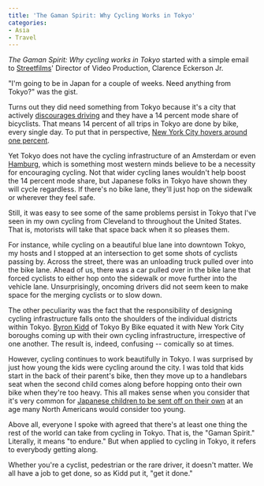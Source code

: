 ```yaml
---
title: 'The Gaman Spirit: Why Cycling Works in Tokyo'
categories:
- Asia
- Travel
---
```


_The Gaman Spirit: Why cycling works in Tokyo_ started with a simple email to [Streetfilms](http://www.streetfilms.org/the-gaman-spirit-why-cycling-works-in-tokyo/)' Director of Video Production, Clarence Eckerson Jr.

"I'm going to be in Japan for a couple of weeks. Need anything from Tokyo?" was the gist.

Turns out they did need something from Tokyo because it's a city that actively [discourages driving](https://withoutapath.com/if-you-want-to-buy-a-car-in-japan/) and they have a 14 percent mode share of bicyclists. That means 14 percent of all trips in Tokyo are done by bike, every single day. To put that in perspective, [New York City hovers around one percent](http://www.streetsblog.org/2015/04/29/de-blasio-administration-backtracks-from-cycling-mode-share-goals/).

Yet Tokyo does not have the cycling infrastructure of an Amsterdam or even [Hamburg](https://withoutapath.com/cycling-hamburg-germany/), which is something most western minds believe to be a necessity for encouraging cycling. Not that wider cycling lanes wouldn't help boost the 14 percent mode share, but Japanese folks in Tokyo have shown they will cycle regardless. If there's no bike lane, they'll just hop on the sidewalk or wherever they feel safe.

Still, it was easy to see some of the same problems persist in Tokyo that I've seen in my own cycling from Cleveland to throughout the United States. That is, motorists will take that space back when it so pleases them.

For instance, while cycling on a beautiful blue lane into downtown Tokyo, my hosts and I stopped at an intersection to get some shots of cyclists passing by. Across the street, there was an unloading truck pulled over into the bike lane. Ahead of us, there was a car pulled over in the bike lane that forced cyclists to either hop onto the sidewalk or move further into the vehicle lane. Unsurprisingly, oncoming drivers did not seem keen to make space for the merging cyclists or to slow down.

The other peculiarity was the fact that the responsibility of designing cycling infrastructure falls onto the shoulders of the individual districts within Tokyo. [Byron Kidd](http://www.tokyobybike.com/) of Tokyo By Bike equated it with New York City boroughs coming up with their own cycling infrastructure, irrespective of one another. The result is, indeed, confusing -- comically so at times.

However, cycling continues to work beautifully in Tokyo. I was surprised by just how young the kids were cycling around the city. I was told that kids start in the back of their parent's bike, then they move up to a handlebars seat when the second child comes along before hopping onto their own bike when they're too heavy. This all makes sense when you consider that it's very common for [Japanese children to be sent off on their own](http://www.citylab.com/commute/2015/09/why-are-little-kids-in-japan-so-independent/407590/) at an age many North Americans would consider too young.

Above all, everyone I spoke with agreed that there's at least one thing the rest of the world can take from cycling in Tokyo. That is, the "Gaman Spirit." Literally, it means "to endure." But when applied to cycling in Tokyo, it refers to everybody getting along.

Whether you're a cyclist, pedestrian or the rare driver, it doesn't matter. We all have a job to get done, so as Kidd put it, "get it done."
